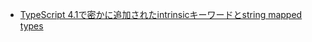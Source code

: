 - [TypeScript 4.1で密かに追加されたintrinsicキーワードとstring mapped types](https://zenn.dev/uhyo/articles/typescript-intrinsic)
